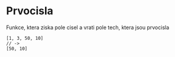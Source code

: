 # Prvocisla

Funkce, ktera ziska pole cisel a vrati pole tech, ktera jsou prvocisla

```
[1, 3, 50, 10]
// ->
[50, 10]
```
